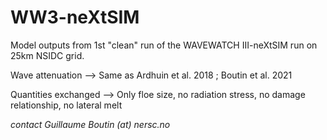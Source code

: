 # WW3-neXtSIM

Model outputs from 1st "clean" run of the WAVEWATCH III-neXtSIM run on 25km NSIDC grid.

Wave attenuation --> Same as Ardhuin et al. 2018 ; Boutin et al. 2021

Quantities exchanged --> Only floe size, no radiation stress, no damage relationship, no lateral melt




*contact Guillaume Boutin (at) nersc.no*

